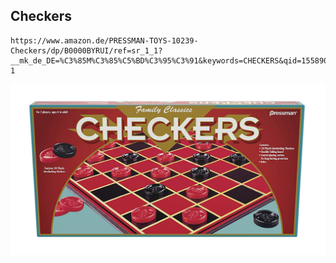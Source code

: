 ## Checkers

```
https://www.amazon.de/PRESSMAN-TOYS-10239-Checkers/dp/B0000BYRUI/ref=sr_1_1?__mk_de_DE=%C3%85M%C3%85%C5%BD%C3%95%C3%91&keywords=CHECKERS&qid=1558903087&s=gateway&sr=8-1
```

![Checkers](图片/Wooden_Checkers.jpg)
